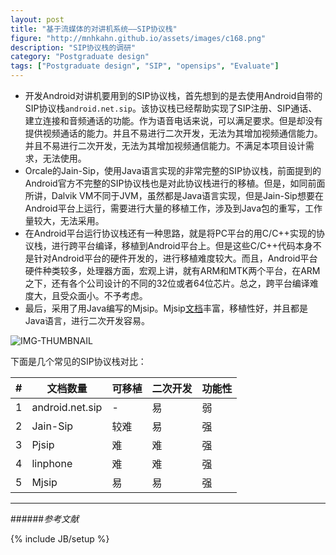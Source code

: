 ```yaml
---
layout: post
title: "基于流媒体的对讲机系统——SIP协议栈"
figure: "http://mnhkahn.github.io/assets/images/c168.png"
description: "SIP协议栈的调研"
category: "Postgraduate design"
tags: ["Postgraduate design", "SIP", "opensips", "Evaluate"]
---
```


+ 开发Android对讲机要用到的SIP协议栈，首先想到的是去使用Android自带的SIP协议栈`android.net.sip`。该协议栈已经帮助实现了SIP注册、SIP通话、建立连接和音频通话的功能。作为语音电话来说，可以满足要求。但是却没有提供视频通话的能力。并且不易进行二次开发，无法为其增加视频通信能力。并且不易进行二次开发，无法为其增加视频通信能力。不满足本项目设计需求，无法使用。
+ Orcale的Jain-Sip，使用Java语言实现的非常完整的SIP协议栈，前面提到的Android官方不完整的SIP协议栈也是对此协议栈进行的移植。但是，如同前面所讲，Dalvik VM不同于JVM，虽然都是Java语言实现，但是Jain-Sip想要在Android平台上运行，需要进行大量的移植工作，涉及到Java包的重写，工作量较大，无法采用。
+ 在Android平台运行协议栈还有一种思路，就是将PC平台的用C/C++实现的协议栈，进行跨平台编译，移植到Android平台上。但是这些C/C++代码本身不是针对Android平台的硬件开发的，进行移植难度较大。而且，Android平台硬件种类较多，处理器方面，宏观上讲，就有ARM和MTK两个平台，在ARM之下，还有各个公司设计的不同的32位或者64位芯片。总之，跨平台编译难度大，且受众面小。不予考虑。
+ 最后，采用了用Java编写的Mjsip。Mjsip[文档](http://www.mjsip.org/doc/index.html)丰富，移植性好，并且都是Java语言，进行二次开发容易。

![IMG-THUMBNAIL](http://cyeam.qiniudn.com/mjsip.png)

下面是几个常见的SIP协议栈对比：

<table class="table table-hover">
<thead>
  <tr>
    <th>#</th>
    <th>文档数量</th>
    <th>可移植</th>
    <th>二次开发</th>
    <th>功能性</th>
  </tr>
</thead>
<tbody>
  <tr>
    <td>1</td>
    <td>android.net.sip</td>
    <td>-</td>
    <td>易</td>
    <td>弱</td>
  </tr>
  <tr>
    <td>2</td>
    <td>Jain-Sip</td>
    <td>较难</td>
    <td>易</td>
    <td>强</td>
  </tr>
  <tr>
    <td>3</td>
    <td>Pjsip</td>
    <td>难</td>
    <td>难</td>
    <td>强</td>
  </tr>
  <tr>
    <td>4</td>
    <td>linphone</td>
    <td>难</td>
    <td>难</td>
    <td>强</td>
  </tr>
  <tr>
    <td>5</td>
    <td>Mjsip</td>
    <td>易</td>
    <td>易</td>
    <td>强</td>
  </tr>
</tbody>
</table>



---
######*参考文献*


{% include JB/setup %}